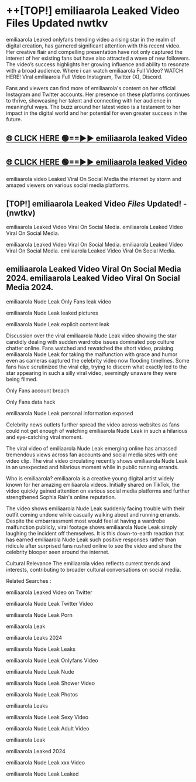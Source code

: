 # ++[TOP!] emiliaarola Leaked Video Files Updated nwtkv<br>

emiliaarola Leaked onlyfans trending video a rising star in the realm of digital creation, has garnered significant attention with this recent video. Her creative flair and compelling presentation have not only captured the interest of her existing fans but have also attracted a wave of new followers. The video’s success highlights her growing influence and ability to resonate with a broad audience.
Where i can watch emiliaarola Full Video? WATCH HERE! Viral emiliaarola Full Video Instagram, Twitter (X), Discord.


Fans and viewers can find more of emiliaarola's content on her official Instagram and Twitter accounts. Her presence on these platforms continues to thrive, showcasing her talent and connecting with her audience in meaningful ways. The buzz around her latest video is a testament to her impact in the digital world and her potential for even greater success in the future.


## [🌐 CLICK HERE 🟢==►► emiliaarola leaked Video ](https://xnudes.xyz/go)

## [🌐 CLICK HERE 🟢==►► emiliaarola leaked Video ](https://xnudes.xyz/go)



emiliaarola video Leaked Viral On Social Media the internet by storm and amazed viewers on various social media platforms.


## [TOP!] emiliaarola Leaked Video *Files* Updated! - (nwtkv)

emiliaarola Leaked Video Viral On Social Media. emiliaarola Leaked Video Viral On Social Media.

emiliaarola Leaked Video Viral On Social Media. emiliaarola Leaked Video Viral On Social Media. emiliaarola Leaked Video Viral On Social Media.


## emiliaarola Leaked Video Viral On Social Media 2024. emiliaarola Leaked Video Viral On Social Media 2024.
emiliaarola Nude Leak Only Fans leak video

emiliaarola Nude Leak leaked pictures

emiliaarola Nude Leak explicit content leak

Discussion over the viral emiliaarola Nude Leak video showing the star candidly dealing with sudden wardrobe issues dominated pop culture chatter online. Fans watched and rewatched the short video, praising emiliaarola Nude Leak for taking the malfunction with grace and humor even as cameras captured the celebrity video now flooding timelines. Some fans have scrutinized the viral clip, trying to discern what exactly led to the star appearing in such a silly viral video, seemingly unaware they were being filmed.


Only Fans account breach

Only Fans data hack

emiliaarola Nude Leak personal information exposed

Celebrity news outlets further spread the video across websites as fans could not get enough of watching emiliaarola Nude Leak in such a hilarious and eye-catching viral moment.


The viral video of emiliaarola Nude Leak emerging online has amassed tremendous views across fan accounts and social media sites with one video clip. The viral video circulating recently shows emiliaarola Nude Leak in an unexpected and hilarious moment while in public running errands.


Who is emiliaarola? emiliaarola is a creative young digital artist widely known for her amazing emiliaarola videos. Initially shared on TikTok, the video quickly gained attention on various social media platforms and further strengthened Sophia Rain's online reputation.

The video shows emiliaarola Nude Leak suddenly facing trouble with their outfit coming undone while casually walking about and running errands. Despite the embarrassment most would feel at having a wardrobe malfunction publicly, viral footage shows emiliaarola Nude Leak simply laughing the incident off themselves. It is this down-to-earth reaction that has earned emiliaarola Nude Leak such positive responses rather than ridicule after surprised fans rushed online to see the video and share the celebrity blooper seen around the internet.

Cultural Relevance The emiliaarola video reflects current trends and interests, contributing to broader cultural conversations on social media.

Related Searches :

emiliaarola Leaked Video on Twitter

emiliaarola Nude Leak Twitter Video

emiliaarola Nude Leak Porn

emiliaarola Leak 

emiliaarola Leaks 2024

emiliaarola Nude Leak Leaks

emiliaarola Nude Leak Onlyfans Video

emiliaarola Nude Leak Nude

emiliaarola Nude Leak Shower Video

emiliaarola Nude Leak Photos

emiliaarola Leaks

emiliaarola Nude Leak Sexy Video

emiliaarola Nude Leak Adult Video

emiliaarola Leak

emiliaarola Leaked 2024

emiliaarola Nude Leak xxx Video

emiliaarola Nude Leak Leaked